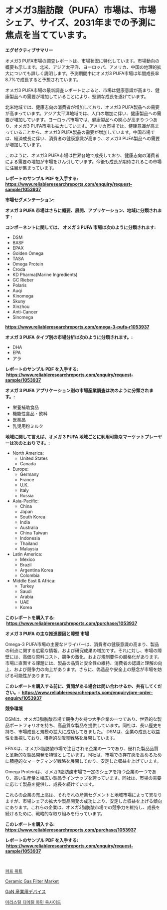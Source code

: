 <p><h1>オメガ3脂肪酸（PUFA）市場は、市場シェア、サイズ、2031年までの予測に焦点を当てています。</h1></p><p><strong>エグゼクティブサマリー</strong></p>
<p><p>オメガ3 PUFA市場の調査レポートは、市場状況に特化しています。市場動向の概要も示します。北米、アジア太平洋、ヨーロッパ、アメリカ、中国の地理的拡大についても詳しく説明します。予測期間中にオメガ3 PUFA市場は年間成長率8.7%で成長すると予想されています。</p><p>オメガ3 PUFA市場の最新調査レポートによると、市場は健康意識が高まり、健康製品への需要が増加していることにより、堅調な成長を遂げています。</p><p>北米地域では、健康志向の消費者が増加しており、オメガ3 PUFA製品への需要が高まっています。アジア太平洋地域では、人口の増加に伴い、健康製品への需要が増加しています。ヨーロッパ市場では、健康製品への関心が高まりつつあり、オメガ3 PUFA市場も拡大しています。アメリカ市場では、健康意識が高まっていることから、オメガ3 PUFA製品の需要が増加しています。中国市場では、経済成長に伴い、消費者の健康意識が高まり、オメガ3 PUFA製品への需要が増加しています。</p><p>このように、オメガ3 PUFA市場は世界各地で成長しており、健康志向の消費者による需要の増加が市場をけん引しています。今後も成長が期待されるこの市場に注目が集まっています。</p></p>
<p><strong>レポートのサンプル PDF を入手する: <a href="https://www.reliableresearchreports.com/enquiry/request-sample/1053937">https://www.reliableresearchreports.com/enquiry/request-sample/1053937</a></strong></p>
<p><strong>市場セグメンテーション:</strong></p>
<p><strong> オメガ 3 PUFA 市場はさらに概要、展開、アプリケーション、地域に分類されます :</strong></p>
<p><strong>コンポーネントに関しては、 オメガ 3 PUFA 市場は次のように分類されます: &nbsp;</strong></p>
<p><ul><li>DSM</li><li>BASF</li><li>EPAX</li><li>Golden Omega</li><li>TASA</li><li>Omega Protein</li><li>Croda</li><li>KD Pharma(Marine Ingredients)</li><li>GC Rieber</li><li>Polaris</li><li>Auqi</li><li>Kinomega</li><li>Skuny</li><li>Xinzhou</li><li>Anti-Cancer</li><li>Sinomega</li></ul></p>
<p><strong><a href="https://www.reliableresearchreports.com/omega-3-pufa-r1053937">https://www.reliableresearchreports.com/omega-3-pufa-r1053937</a></strong></p>
<p><strong> オメガ 3 PUFA タイプ別の市場分析は次のように分類されます。:</strong></p>
<p><ul><li>DHA</li><li>EPA</li><li>アラ</li></ul></p>
<p><strong>レポートのサンプル PDF を入手する: &nbsp;<a href="https://www.reliableresearchreports.com/enquiry/request-sample/1053937">https://www.reliableresearchreports.com/enquiry/request-sample/1053937</a></strong></p>
<p><strong> オメガ 3 PUFA アプリケーション別の市場産業調査は次のように分類されます。:</strong></p>
<p><ul><li>栄養補助食品</li><li>機能性食品・飲料</li><li>医薬品</li><li>乳児用粉ミルク</li></ul></p>
<p><strong>地域に関して言えば、オメガ 3 PUFA 地域ごとに利用可能なマーケットプレーヤーは次のとおりです。:</strong></p>
<p><ul>
    <li>
        North America:
        <ul>
            <li>United States</li>
            <li>Canada</li>
        </ul>
    </li>
    <li>
        Europe:
        <ul>
            <li>Germany</li>
            <li>France</li>
            <li>U.K.</li>
            <li>Italy</li>
            <li>Russia</li>
        </ul>
    </li>
    <li>
        Asia-Pacific:
        <ul>
            <li>China</li>
            <li>Japan</li>
            <li>South Korea</li>
            <li>India</li>
            <li>Australia</li>
            <li>China Taiwan</li>
            <li>Indonesia</li>
            <li>Thailand</li>
            <li>Malaysia</li>
        </ul>
    </li>
    <li>
        Latin America:
        <ul>
            <li>Mexico</li>
            <li>Brazil</li>
            <li>Argentina Korea</li>
            <li>Colombia</li>
        </ul>
    </li>
    <li>
        Middle East & Africa:
        <ul>
            <li>Turkey</li>
            <li>Saudi</li>
            <li>Arabia</li>
            <li>UAE</li>
            <li>Korea</li>
        </ul>
    </li>
    </ul></p>
<p><strong>このレポートを購入する: &nbsp;<a href="https://www.reliableresearchreports.com/purchase/1053937">https://www.reliableresearchreports.com/purchase/1053937</a></strong></p>
<p><strong>オメガ 3 PUFA の主な推進要因と障壁 市場</strong></p>
<p><p>Omega-3 PUFA市場の主要なドライバーは、消費者の健康意識の高まり、製品の利点に関する広範な情報、および研究成果の増加です。それに対し、市場の障壁には、高価な原料コスト、競争の激化、および規制要件の厳格化があります。市場に直面する課題には、製品の品質と安全性の維持、消費者の認識と理解の向上、および競争力の向上があります。さらに、偽造品や安全上の懸念が市場を妨げる可能性があります。</p></p>
<p><strong>このレポートを購入する前に、質問がある場合は問い合わせるか、共有してください。:&nbsp; <a href="https://www.reliableresearchreports.com/enquiry/pre-order-enquiry/1053937">https://www.reliableresearchreports.com/enquiry/pre-order-enquiry/1053937</a></strong></p>
<p><strong>競争環境</strong></p>
<p><p>DSMは、オメガ3脂肪酸市場で競争力を持つ大手企業の一つであり、世界的な製品ポートフォリオを持ち、高品質な製品を提供しています。同社は、長い歴史を持ち、市場成長と規模の拡大に成功してきました。 DSMは、企業の成長と収益性を重視しており、積極的な販売戦略を展開しています。 </p><p>EPAXは、オメガ3脂肪酸市場で注目される企業の一つであり、優れた製品品質と革新的な製品開発を特徴としています。同社は、市場での存在感を高めるために積極的なマーケティング戦略を展開しており、安定した収益を上げています。</p><p>Omega Proteinは、オメガ3脂肪酸市場で一定のシェアを持つ企業の一つであり、高い生産量と幅広い製品ラインナップを誇っています。同社は、市場の需要に応じて製品を提供し、成長を続けています。</p><p>これらの企業の売上高は、それぞれの産業セグメントと地域市場によって異なりますが、市場シェアの拡大や製品開発の成功により、安定した収益を上げる傾向にあります。これらの企業は、オメガ3脂肪酸市場での競争力を維持し、成長を続けるために、戦略的な取り組みを行っています。</p></p>
<p><strong>このレポートを購入する: &nbsp; <a href="https://www.reliableresearchreports.com/purchase/1053937">https://www.reliableresearchreports.com/purchase/1053937</a></strong></p>
<p><strong>レポートのサンプル PDF を入手する: &nbsp;<a href="https://www.reliableresearchreports.com/enquiry/request-sample/1053937">https://www.reliableresearchreports.com/enquiry/request-sample/1053937</a></strong><strong></strong></p>
<p>&nbsp;</p>
<p><p><a href="https://github.com/TimmyMann6767/Market-Research-Report-List-1/blob/main/901096919671.md">퍼프 위트</a></p><p><a href="https://github.com/Airanohannonzb68e5pb53oc1/Market-Research-Report-List-2/blob/main/ceramic-gas-filter-market.md">Ceramic Gas Filter Market</a></p><p><a href="https://github.com/AriMuller2009/Market-Research-Report-List-1/blob/main/561169221103.md">GaN 産業用デバイス</a></p><p><a href="https://github.com/JeromeRtyau89966/Market-Research-Report-List-1/blob/main/472665319672.md">미리스틸 디메틸 아민 옥사이드</a></p></p>
